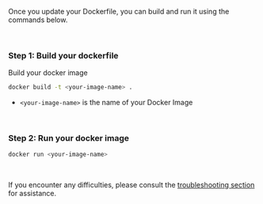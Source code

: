 Once you update your Dockerfile, you can build and run it using the commands below.

&nbsp;

### Step 1: Build your dockerfile

Build your docker image

```bash
docker build -t <your-image-name> .
```

- `<your-image-name>` is the name of your Docker Image

&nbsp;

### Step 2: Run your docker image

```bash
docker run <your-image-name>
```


&nbsp;

If you encounter any difficulties, please consult the [troubleshooting section](https://signoz.io/docs/instrumentation/java/#troubleshooting-your-installation) for assistance.